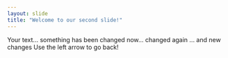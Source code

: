 ```yaml
---
layout: slide
title: "Welcome to our second slide!"
---
```

Your text... something has been changed now... changed again
... and new changes
Use the left arrow to go back!